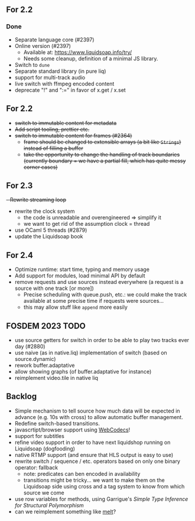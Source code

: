 ## For 2.2

### Done

- Separate language core (#2397)
- Online version (#2397)
  - Available at: https://www.liquidsoap.info/try/
  - Needs some cleanup, definition of a minimal JS library.
- Switch to `dune`
- Separate standard library (in pure liq)
- support for multi-track audio
- live switch with ffmpeg encoded content
- deprecate "!" and ":=" in favor of x.get / x.set

## For 2.2

- ~~switch to immutable content for metadata~~
- ~~Add script tooling, prettier etc.~~
- ~~switch to immutable content for frames (#2364)~~
  - ~~frame should be changed to extensible arrays (a bit like `Strings`) instead
    of filling a buffer~~
  - ~~take the opportunity to change the handling of track boundaries (currently
    boundary = we have a partial fill, which has quite messy corner cases)~~

## For 2.3

~~- Rewrite streaming loop~~
- rewrite the clock system
  - the code is unreadable and overengineered ⇒ simplify it
  - we want to get rid of the assumption clock = thread
- use OCaml 5 threads (#2879)
- update the Liquidsoap book

## For 2.4

- Optimize runtime: start time, typing and memory usage
- Add support for modules, load minimal API by default
- remove requests and use sources instead everywhere (a request is a source with
  one track [or more])
  - Precise scheduling with queue.push, etc.: we could make the track available
    at some precise time if requests were sources...
  - this may allow stuff like `append` more easily

## FOSDEM 2023 TODO

- use source getters for switch in order to be able to play two tracks ever day
  (#2880)
- use naive (as in native.liq) implementation of switch (based on
  source.dynamic)
- rework buffer.adaptative
- allow showing graphs (of buffer.adaptative for instance)
- reimplement video.tile in native liq


## Backlog

- Simple mechanism to tell source how much data will be expected in advance (e.g. 10s with cross) to allow automatic buffer management.
- Redefine switch-based transitions.
- javascrtipt/browser support using [WebCodecs](https://developer.mozilla.org/en-US/docs/Web/API/WebCodecs_API)!
- support for subtitles
- refine video support in order to have next liquidshop running on Liquidsoap
  (dogfooding)
- native RTMP support (and ensure that HLS output is easy to use)
- rewrite switch / sequence / etc. operators based on only one binary operator:
  fallback
  - note: predicates can ben encoded in availability
  - transitions might be tricky... we want to make them on the Liquidsoap side
    using cross and a tag system to know from which source we come
- use row variables for methods, using Garrigue's _Simple Type Inference for
  Structural Polymorphism_
- can we reimplement something like [melt](https://www.mltframework.org/)?
